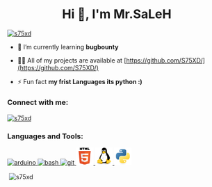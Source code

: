 <h1 align="center">Hi 👋, I'm Mr.SaLeH </h1>



<p align="left"> <a href="https://twitter.com/s75xd" target="blank"><img src="https://img.shields.io/twitter/follow/s75xd?logo=twitter&style=for-the-badge" alt="s75xd" /></a> </p>

- 🌱 I’m currently learning **bugbounty**

- 👨‍💻 All of my projects are available at [https://github.com/S75XD/](https://github.com/S75XD/)

- ⚡ Fun fact **my frist Languages its python :)**

<h3 align="left">Connect with me:</h3>
<p align="left">
<a href="https://twitter.com/s75xd" target="blank"><img align="center" src="https://raw.githubusercontent.com/rahuldkjain/github-profile-readme-generator/master/src/images/icons/Social/twitter.svg" alt="s75xd" height="30" width="40" /></a>
</p>

<h3 align="left">Languages and Tools:</h3>
<p align="left"> <a href="https://www.arduino.cc/" target="_blank" rel="noreferrer"> <img src="https://cdn.worldvectorlogo.com/logos/arduino-1.svg" alt="arduino" width="40" height="40"/> </a> <a href="https://www.gnu.org/software/bash/" target="_blank" rel="noreferrer"> <img src="https://www.vectorlogo.zone/logos/gnu_bash/gnu_bash-icon.svg" alt="bash" width="40" height="40"/> </a> <a href="https://git-scm.com/" target="_blank" rel="noreferrer"> <img src="https://www.vectorlogo.zone/logos/git-scm/git-scm-icon.svg" alt="git" width="40" height="40"/> </a> <a href="https://www.w3.org/html/" target="_blank" rel="noreferrer"> <img src="https://raw.githubusercontent.com/devicons/devicon/master/icons/html5/html5-original-wordmark.svg" alt="html5" width="40" height="40"/> </a> <a href="https://www.linux.org/" target="_blank" rel="noreferrer"> <img src="https://raw.githubusercontent.com/devicons/devicon/master/icons/linux/linux-original.svg" alt="linux" width="40" height="40"/> </a> <a href="https://www.python.org" target="_blank" rel="noreferrer"> <img src="https://raw.githubusercontent.com/devicons/devicon/master/icons/python/python-original.svg" alt="python" width="40" height="40"/> </a> </p>

<p>&nbsp;<img align="center" src="https://github-readme-stats.vercel.app/api?username=s75xd&show_icons=true&locale=en" alt="s75xd" /></p>

